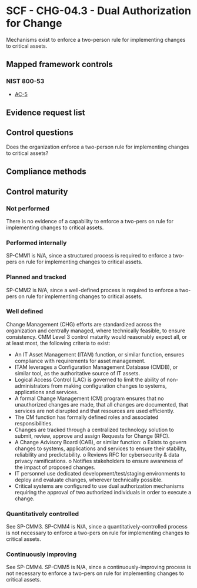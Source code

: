 # SCF - CHG-04.3 - Dual Authorization for Change
Mechanisms exist to enforce a two-person rule for implementing changes to critical assets.
## Mapped framework controls
### NIST 800-53
- [AC-5](../nist80053/ac-5.md)

## Evidence request list


## Control questions
Does the organization enforce a two-person rule for implementing changes to critical assets?

## Compliance methods


## Control maturity
### Not performed
There is no evidence of a capability to enforce a two-pers on rule for implementing changes to critical assets.

### Performed internally
SP-CMM1 is N/A, since a structured process is required to enforce a two-pers on rule for implementing changes to critical assets.

### Planned and tracked
SP-CMM2 is N/A, since a well-defined process is required to enforce a two-pers on rule for implementing changes to critical assets.

### Well defined
Change Management (CHG) efforts are standardized across the organization and centrally managed, where technically feasible, to ensure consistency. CMM Level 3 control maturity would reasonably expect all, or at least most, the following criteria to exist:
- An IT Asset Management (ITAM) function, or similar function, ensures compliance with requirements for asset management.
- ITAM leverages a Configuration Management Database (CMDB), or similar tool, as the authoritative source of IT assets.
- Logical Access Control (LAC) is governed to limit the ability of non-administrators from making configuration changes to systems, applications and services.
- A formal Change Management (CM) program ensures that no unauthorized changes are made, that all changes are documented, that services are not disrupted and that resources are used efficiently.
- The CM function has formally defined roles and associated responsibilities.
- Changes are tracked through a centralized technology solution to submit, review, approve and assign Requests for Change (RFC).
- A Change Advisory Board (CAB), or similar function:
o	Exists to govern changes to systems, applications and services to ensure their stability, reliability and predictability.
o	Reviews RFC for cybersecurity & data privacy ramifications.
o	Notifies stakeholders to ensure awareness of the impact of proposed changes.
- IT personnel use dedicated development/test/staging environments to deploy and evaluate changes, wherever technically possible.
- Critical systems are configured to use dual authorization mechanisms requiring the approval of two authorized individuals in order to execute a change.

### Quantitatively controlled
See SP-CMM3. SP-CMM4 is N/A, since a quantitatively-controlled process is not necessary to enforce a two-pers on rule for implementing changes to critical assets.

### Continuously improving
See SP-CMM4. SP-CMM5 is N/A, since a continuously-improving process is not necessary to enforce a two-pers on rule for implementing changes to critical assets.
